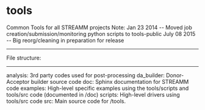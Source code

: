 tools
=====

Common Tools for all STREAMM projects
Note:
  Jan  23 2014 -- Moved job creation/submission/monitoring python scripts to tools-public
  July 08 2015 -- Big reorg/cleaning in preparation for release


*****************
File structure:
*****************

analysis:   3rd party codes used for post-processing
da_builder: Donor-Acceptor builder source code
doc:        Sphinx documentation for STREAMM code
examples:   High-level specific examples using the tools/scripts and tools/src code (documented in /doc)
scripts:    High-level drivers using tools/src code
src:        Main source code for /tools.

